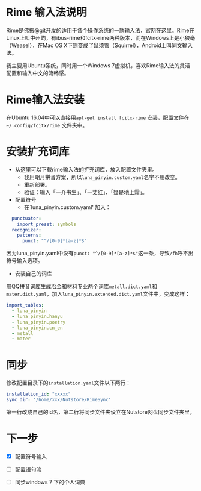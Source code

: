 # Rime 输入法说明
Rime是[佛振@git](https://gist.github.com/lotem)开发的适用于各个操作系统的一款输入法，[官网在这里](http://rime.im/)。Rime在Linux上叫中州韵，有ibus-rime和fcitx-rime两种版本，而在Windows上是小狼毫（Weasel），在Mac OS X下则变成了鼠须管（Squirrel），Android上叫同文输入法。

我主要用Ubuntu系统，同时用一个Windows 7虚拟机，喜欢Rime输入法的灵活配置和输入中文的流畅感。

# Rime输入法安装
在Ubuntu 16.04中可以直接用`apt-get install fcitx-rime` 安装，配置文件在`~/.config/fcitx/rime` 文件夹中。

# 安装扩充词库
* 从[这里](https://github.com/rime-aca/dictionaries)可以下载rime输入法的扩充词库，放入配置文件夹里。
  - 我用朙月拼音方案，所以`luna_pinyin.custom.yaml`名字不用改变。
  - 重新部署。
  - 验证：输入「一介书生」、「一丈红」、「疑是地上霜」。
* 配置符号
  - 在`luna_pinyin.custom.yaml' 加入：
```yaml
  punctuator:
    import_preset: symbols
  recognizer:
    patterns:
      punct: "^/[0-9]*[a-z]*$"
```
  因为luna_pinyin.yaml中没有`punct: "^/[0-9]*[a-z]*$"`这一条，导致`/fh`呼不出符号输入选项。
  
* 安装自己的词库

用QQ拼音词库生成冶金和材料专业两个词库`metall.dict.yaml`和`mater.dict.yaml`，加入`luna_pinyin.extended.dict.yaml`文件中，变成这样：
```yaml
import_tables:
  - luna_pinyin
  - luna_pinyin.hanyu
  - luna_pinyin.poetry
  - luna_pinyin.cn_en
  - metall
  - mater
```



# 同步

修改配置目录下的`installation.yaml`文件以下两行：

```yaml
installation_id: "xxxxx"
sync_dir: '/home/xxx/Nutstore/RimeSync'
```

第一行改成自己的id名，第二行将同步文件夹设立在Nutstore网盘同步文件夹里。

# 下一步
- [x] 配置符号输入
- [ ] 配置语句流
- [ ] 同步windows 7 下的个人词典


